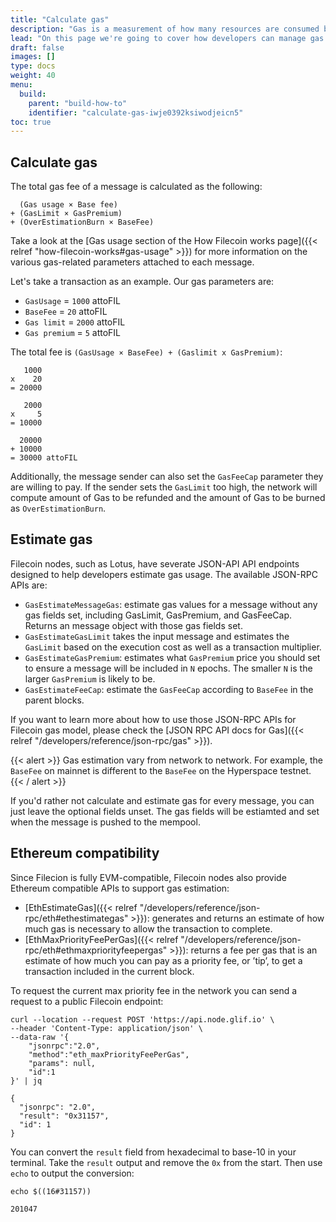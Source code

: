 ```yaml
---
title: "Calculate gas"
description: "Gas is a measurement of how many resources are consumed by each message on the Filecoin network. This page covers how developers can manage gas and calculate fees."
lead: "On this page we're going to cover how developers can manage gas and calculate fees. Check out the [How Filecoin Works page]({{< relref \"how-filecoin-works#gas-fees\" >}}) for more conceptual information on how gas and gas fees work."
draft: false
images: []
type: docs
weight: 40
menu:
  build:
    parent: "build-how-to"
    identifier: "calculate-gas-iwje0392ksiwodjeicn5"
toc: true
---
```


## Calculate gas

The total gas fee of a message is calculated as the following:

```plaintext
  (Gas usage × Base fee)
+ (GasLimit × GasPremium)
+ (OverEstimationBurn × BaseFee)
```

Take a look at the [Gas usage section of the How Filecoin works page]({{< relref "how-filecoin-works#gas-usage" >}}) for more information on the various gas-related parameters attached to each message.

Let's take a transaction as an example. Our gas parameters are:

- `GasUsage` = `1000` attoFIL
- `BaseFee` = `20` attoFIL
- `Gas limit` = `2000` attoFIL
- `Gas premium` = `5` attoFIL

The total fee is `(GasUsage × BaseFee) + (Gaslimit x GasPremium)`:

```plaintext
   1000 
x    20
= 20000

   2000 
x     5 
= 10000 

  20000
+ 10000
= 30000 attoFIL
```

Additionally, the message sender can also set the `GasFeeCap` parameter they are willing to pay. If the sender sets the `GasLimit` too high, the network will compute amount of Gas to be refunded and the amount of Gas to be burned as `OverEstimationBurn`.

## Estimate gas

Filecoin nodes, such as Lotus, have severate JSON-API API endpoints designed to help developers estimate gas usage. The available JSON-RPC APIs are:

- `GasEstimateMessageGas`: estimate gas values for a message without any gas fields set, including GasLimit, GasPremium, and GasFeeCap. Returns an message object with those gas fields set.
- `GasEstimateGasLimit` takes the input message and estimates the `GasLimit` based on the execution cost as well as a transaction multiplier.
- `GasEstimateGasPremium`: estimates what `GasPremium` price you should set to ensure a message will be included in `N` epochs. The smaller `N` is the larger `GasPremium` is likely to be.
- `GasEstimateFeeCap`: estimate the `GasFeeCap` according to `BaseFee` in the parent blocks.

If you want to learn more about how to use those JSON-RPC APIs for Filecoin gas model, please check the [JSON RPC API docs for Gas]({{< relref "/developers/reference/json-rpc/gas" >}}).

{{< alert  >}}
Gas estimation vary from network to network. For example, the `BaseFee` on mainnet is different to the `BaseFee` on the Hyperspace testnet.
{{< / alert  >}}

If you'd rather not calculate and estimate gas for every message, you can just leave the optional fields unset. The gas fields will be estiamted and set when the message is pushed to the mempool.

## Ethereum compatibility

Since Filecion is fully EVM-compatible, Filecoin nodes also provide Ethereum compatible APIs to support gas estimation:

- [EthEstimateGas]({{< relref "/developers/reference/json-rpc/eth#ethestimategas" >}}): generates and returns an estimate of how much gas is necessary to allow the transaction to complete.
- [EthMaxPriorityFeePerGas]({{< relref "/developers/reference/json-rpc/eth#ethmaxpriorityfeepergas" >}}): returns a fee per gas that is an estimate of how much you can pay as a priority fee, or ’tip’, to get a transaction included in the current block.

To request the current max priority fee in the network you can send a request to a public Filecoin endpoint:

```shell
curl --location --request POST 'https://api.node.glif.io' \
--header 'Content-Type: application/json' \
--data-raw '{
    "jsonrpc":"2.0",
    "method":"eth_maxPriorityFeePerGas",
    "params": null,
    "id":1
}' | jq
```

```plaintext
{
  "jsonrpc": "2.0",
  "result": "0x31157",
  "id": 1
}
```

You can convert the `result` field from hexadecimal to base-10 in your terminal. Take the `result` output and remove the `0x` from the start. Then use `echo` to output the conversion:

```shell
echo $((16#31157))
```

```plaintext
201047
```
